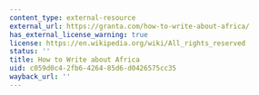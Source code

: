 ```yaml
---
content_type: external-resource
external_url: https://granta.com/how-to-write-about-africa/
has_external_license_warning: true
license: https://en.wikipedia.org/wiki/All_rights_reserved
status: ''
title: How to Write about Africa
uid: c059d0c4-2fb6-4264-85d6-d0426575cc35
wayback_url: ''
---
```

